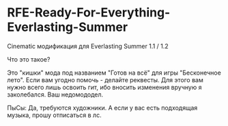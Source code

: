 # RFE-Ready-For-Everything-Everlasting-Summer
Cinematic модификация для Everlasting Summer 1.1 / 1.2

Что это такое?

Это "кишки" мода под названием "Готов на всё" для игры "Бесконечное лето".
Если вам угодно помочь - делайте реквесты.
Для этого вам нужно всего лишь освоить гит, ибо вносить изменения вручную я заколебался.
Ваш недомододел.

ПыСы: Да, требуются художники. А если у вас есть подходящая музыка, прошу отписаться в лс.